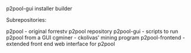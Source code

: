p2pool-gui installer builder

Subrepositories:

p2pool          - original forrestv p2pool repository
p2pool-gui      - scripts to run p2pool from a GUI
cgminer         - ckolivas' mining program
p2pool-frontend - extended front end web interface for p2pool
